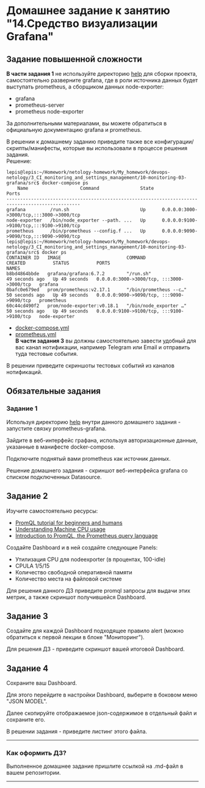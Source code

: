 # Домашнее задание к занятию "14.Средство визуализации Grafana"

## Задание повышенной сложности

**В части задания 1** не используйте директорию [help](./help) для сборки проекта, самостоятельно разверните grafana, где в 
роли источника данных будет выступать prometheus, а сборщиком данных node-exporter:
- grafana
- prometheus-server
- prometheus node-exporter

За дополнительными материалами, вы можете обратиться в официальную документацию grafana и prometheus.

В решении к домашнему заданию приведите также все конфигурации/скрипты/манифесты, которые вы 
использовали в процессе решения задания.  
Решение:   
```
lepis@lepis:~/Homework/netology-homework/My_homework/devops-netology/3_CI_monitoring_and_settings_management/10-monitoring-03-grafana/src$ docker-compose ps
    Name                   Command               State                    Ports                  
-------------------------------------------------------------------------------------------------
grafana         /run.sh                          Up      0.0.0.0:3000->3000/tcp,:::3000->3000/tcp
node-exporter   /bin/node_exporter --path. ...   Up      0.0.0.0:9100->9100/tcp,:::9100->9100/tcp
prometheus      /bin/prometheus --config.f ...   Up      0.0.0.0:9090->9090/tcp,:::9090->9090/tcp
lepis@lepis:~/Homework/netology-homework/My_homework/devops-netology/3_CI_monitoring_and_settings_management/10-monitoring-03-grafana/src$ docker ps
CONTAINER ID   IMAGE                        COMMAND                  CREATED          STATUS          PORTS                                       NAMES
b8bd4864bbde   grafana/grafana:6.7.2        "/run.sh"                49 seconds ago   Up 49 seconds   0.0.0.0:3000->3000/tcp, :::3000->3000/tcp   grafana
0bafc0e679ed   prom/prometheus:v2.17.1      "/bin/prometheus --c…"   50 seconds ago   Up 49 seconds   0.0.0.0:9090->9090/tcp, :::9090->9090/tcp   prometheus
60c44cd490f2   prom/node-exporter:v0.18.1   "/bin/node_exporter …"   50 seconds ago   Up 49 seconds   0.0.0.0:9100->9100/tcp, :::9100->9100/tcp   node-exporter
```
- [docker-compose.yml](https://github.com/Lepisok/devops-netology/blob/main/3_CI_monitoring_and_settings_management/10-monitoring-03-grafana/src/docker-compose.yml)  
- [prometheus.yml](https://github.com/Lepisok/devops-netology/blob/main/3_CI_monitoring_and_settings_management/10-monitoring-03-grafana/src/prometheus/prometheus.yml)  
**В части задания 3** вы должны самостоятельно завести удобный для вас канал нотификации, например Telegram или Email
и отправить туда тестовые события.

В решении приведите скриншоты тестовых событий из каналов нотификаций.

## Обязательные задания

### Задание 1
Используя директорию [help](./help) внутри данного домашнего задания - запустите связку prometheus-grafana.

Зайдите в веб-интерфейс графана, используя авторизационные данные, указанные в манифесте docker-compose.

Подключите поднятый вами prometheus как источник данных.

Решение домашнего задания - скриншот веб-интерфейса grafana со списком подключенных Datasource.

## Задание 2
Изучите самостоятельно ресурсы:
- [PromQL tutorial for beginners and humans](https://valyala.medium.com/promql-tutorial-for-beginners-9ab455142085)
- [Understanding Machine CPU usage](https://www.robustperception.io/understanding-machine-cpu-usage)
- [Introduction to PromQL, the Prometheus query language](https://grafana.com/blog/2020/02/04/introduction-to-promql-the-prometheus-query-language/)

Создайте Dashboard и в ней создайте следующие Panels:
- Утилизация CPU для nodeexporter (в процентах, 100-idle)
- CPULA 1/5/15
- Количество свободной оперативной памяти
- Количество места на файловой системе

Для решения данного ДЗ приведите promql запросы для выдачи этих метрик, а также скриншот получившейся Dashboard.

## Задание 3
Создайте для каждой Dashboard подходящее правило alert (можно обратиться к первой лекции в блоке "Мониторинг").

Для решения ДЗ - приведите скриншот вашей итоговой Dashboard.

## Задание 4
Сохраните ваш Dashboard.

Для этого перейдите в настройки Dashboard, выберите в боковом меню "JSON MODEL".

Далее скопируйте отображаемое json-содержимое в отдельный файл и сохраните его.

В решении задания - приведите листинг этого файла.

---

### Как оформить ДЗ?

Выполненное домашнее задание пришлите ссылкой на .md-файл в вашем репозитории.

---
